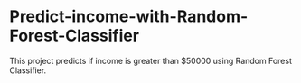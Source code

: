 # Predict-income-with-Random-Forest-Classifier
This project predicts if income is greater than $50000 using Random Forest Classifier.
